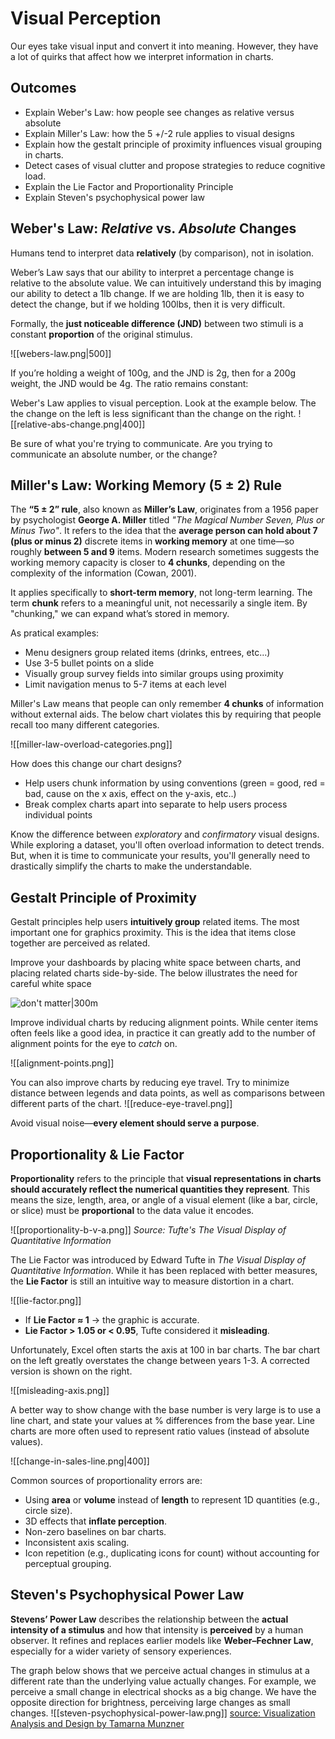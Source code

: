 <script src="/course_dv/presentation.js"></script>

# Visual Perception

Our eyes take visual input and convert it into meaning. However, they have a lot of quirks that affect how we interpret information in charts.

## Outcomes
- Explain Weber's Law: how people see changes as relative versus absolute 
- Explain Miller's Law: how the 5 +/-2 rule applies to visual designs
- Explain how the gestalt principle of proximity influences visual grouping in charts.
- Detect cases of visual clutter and propose strategies to reduce cognitive load.
- Explain the Lie Factor and Proportionality Principle
- Explain Steven's psychophysical power law

## Weber's Law: _Relative_ vs. _Absolute_ Changes

Humans tend to interpret data **relatively** (by comparison), not in isolation.

Weber’s Law says that our ability to interpret a percentage change is relative to the absolute value. We can intuitively understand this by imaging our ability to detect a 1lb change. If we are holding 1lb, then it is easy to detect the change, but if we holding 100lbs, then it is very difficult.

Formally, the **just noticeable difference (JND)** between two stimuli is a constant **proportion** of the original stimulus.

![[webers-law.png|500]]

If you’re holding a weight of 100g, and the JND is 2g, then for a 200g weight, the JND would be 4g. The ratio remains constant:

Weber's Law applies to visual perception. Look at the example below. The the change on the left is less significant than the change on the right.
![[relative-abs-change.png|400]]

Be sure of what you're trying to communicate. Are you trying to communicate an absolute number, or the change?

## Miller's Law: Working Memory (5 ± 2) Rule

The **“5 ± 2” rule**, also known as **Miller’s Law**, originates from a 1956 paper by psychologist **George A. Miller** titled _"The Magical Number Seven, Plus or Minus Two"_. It refers to the idea that the **average person can hold about 7 (plus or minus 2)** discrete items in **working memory** at one time—so roughly **between 5 and 9** items. Modern research sometimes suggests the working memory capacity is closer to **4 chunks**, depending on the complexity of the information (Cowan, 2001).

It applies specifically to **short-term memory**, not long-term learning. The term **chunk** refers to a meaningful unit, not necessarily a single item. By "chunking," we can expand what’s stored in memory.

As pratical examples:
* Menu designers group related items (drinks, entrees, etc...)
* Use 3-5 bullet points on a slide 
* Visually group survey fields into similar groups using proximity
* Limit navigation menus to 5-7 items at each level

Miller's Law means that people can only remember **4 chunks** of information without external aids. The below chart violates this by requiring that people recall too many different categories.

![[miller-law-overload-categories.png]]

How does this change our chart designs?
- Help users chunk information by using conventions (green = good, red = bad, cause on the x axis, effect on the y-axis, etc..)
- Break complex charts apart into separate to help users process individual points

Know the difference between *exploratory* and *confirmatory* visual designs. While exploring a dataset, you'll often overload information to detect trends. But, when it is time to communicate your results, you'll generally need to drastically simplify the charts to make the understandable.


## Gestalt Principle of Proximity 

Gestalt principles help users **intuitively group** related items. The most important one for graphics proximity. This is the idea that items close together are perceived as related.    

Improve your dashboards by placing white space between charts, and placing related charts side-by-side. The below illustrates the need for careful white space

![don't matter|300](you-dont-matter-give-up.jpg)m

Improve individual charts by reducing alignment points. While center items often feels like a good idea, in practice it can greatly add to the number of alignment points for the eye to *catch* on.

![[alignment-points.png]]


You can also improve charts by reducing eye travel. Try to minimize distance between legends and data points, as well as comparisons between different parts of the chart.
![[reduce-eye-travel.png]]

Avoid visual noise—**every element should serve a purpose**.

## Proportionality & Lie Factor

**Proportionality** refers to the principle that **visual representations in charts should accurately reflect the numerical quantities they represent**. This means the size, length, area, or angle of a visual element (like a bar, circle, or slice) must be **proportional** to the data value it encodes.

![[proportionality-b-v-a.png]]
*Source: Tufte's The Visual Display of Quantitative Information*

The Lie Factor was introduced by Edward Tufte in _The Visual Display of Quantitative Information_. While it has been replaced with better measures, the **Lie Factor** is still an intuitive way to measure distortion in a chart.

![[lie-factor.png]]

- If **Lie Factor ≈ 1** → the graphic is accurate.
- **Lie Factor > 1.05 or < 0.95**, Tufte considered it **misleading**.
   
Unfortunately, Excel often starts the axis at 100 in bar charts. The bar chart on the left greatly overstates the change between years 1-3. A corrected version is shown on the right.

![[misleading-axis.png]]

A better way to show change with the base number is very large is to use a line chart, and state your values at % differences from the base year. Line charts are more often used to represent ratio values (instead of absolute values).

![[change-in-sales-line.png|400]]

Common sources of proportionality errors are:

- Using **area** or **volume** instead of **length** to represent 1D quantities (e.g., circle size).    
- 3D effects that **inflate perception**.    
- Non-zero baselines on bar charts.    
- Inconsistent axis scaling.    
- Icon repetition (e.g., duplicating icons for count) without accounting for perceptual grouping. 


## Steven's Psychophysical Power Law

**Stevens’ Power Law** describes the relationship between the **actual intensity of a stimulus** and how that intensity is **perceived** by a human observer. It refines and replaces earlier models like **Weber–Fechner Law**, especially for a wider variety of sensory experiences. 

The graph below shows that we perceive actual changes in stimulus at a different rate than the underlying value actually changes. For example, we perceive a small change in electrical shocks as a big change. We have the opposite direction for brightness, perceiving large changes as small changes.
![[steven-psychophysical-power-law.png]]
[source: Visualization Analysis and Design by Tamarna Munzner](https://www.oreilly.com/library/view/visualization-analysis-and/9781466508910/)

